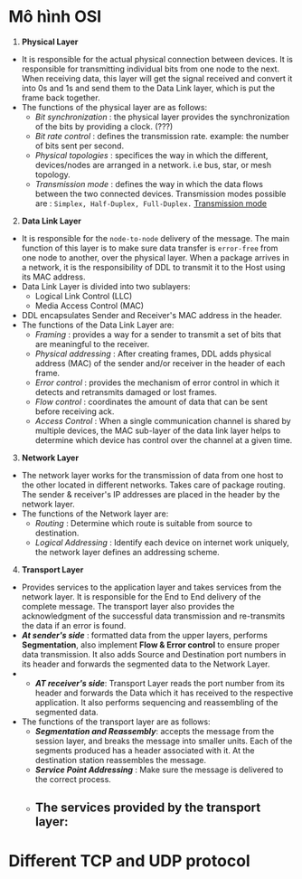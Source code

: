 # Mô hình OSI
1. **Physical Layer**
- It is responsible for the actual physical connection between devices. It is responsible for transmitting individual bits from one node to the next. When receiving data, this layer will get the signal received and convert it into 0s and 1s and send them to the Data Link layer, which is put the frame back together.
- The functions of the physical layer are as follows:
	- _Bit synchronization_ : the physical layer provides the synchronization of the bits by providing a clock. (???)
	- _Bit rate control_ : defines the transmission rate. example: the number of bits sent per second.
	- _Physical topologies_ :  specifices the way in which the different, devices/nodes are arranged in a network. i.e bus, star, or mesh topology.
	- _Transmission mode_ : defines the way in which the data flows between the two connected devices. Transmission modes possible are : `Simplex, Half-Duplex, Full-Duplex.` [Transmission mode](https://www.geeksforgeeks.org/difference-between-simplex-half-duplex-and-full-duplex-transmission-modes/#:~:text=Simplex%20mode%20is%20a%20uni,two%2Dway%20directional%20communication%20simultaneously.)
2. **Data Link Layer**
- It is responsible for the `node-to-node` delivery of the message. The main function of this layer is to make sure data transfer is `error-free` from one node to another, over the physical layer. When a package arrives in a network, it is the responsibility of DDL to transmit it to the Host using its MAC address.
- Data Link Layer is divided into two sublayers:
	- Logical Link Control (LLC)
	- Media Access Control (MAC)
- DDL encapsulates Sender and Receiver's MAC address in the header. 
- The functions of the Data Link Layer are:
	- _Framing_ : provides a way for a sender to transmit a set of bits that are meaningful to the receiver.
	- _Physical addressing_ : After creating frames, DDL adds physical address (MAC) of the sender and/or receiver in the header of each frame.
	- _Error control_ : provides the mechanism of error control in which it detects and retransmits damaged or lost frames.
	- _Flow control_ : coordinates the amount of data that can be sent before receiving ack.
	- _Access Control_ : When a single communication channel is shared by multiple devices, the MAC sub-layer of the data link layer helps to determine which device has control over the channel at a given time.
3. **Network Layer**
- The network layer works for the transmission of data from one host to the other located in different networks. Takes care of package routing. The sender & receiver's IP addresses are placed in the header by the network layer.
- The functions of the Network layer are:
	- _Routing_ : Determine which route is suitable from source to destination.
	- _Logical Addressing_ : Identify each device on internet work uniquely, the network layer defines an addressing scheme.

4. **Transport Layer**
- Provides services to the application layer and takes services from the network layer. It is responsible for the End to End delivery of the complete message. The transport layer also provides the acknowledgment of the successful data transmission and re-transmits the data if an error is found.
- _**At sender's side**_ : formatted data from the upper layers, performs **Segmentation**, also  implement **Flow & Error control** to ensure proper data transmission. It also adds Source and Destination port numbers in its header and forwards the segmented data to the Network Layer.
- - _**AT receiver's side**_: Transport Layer reads the port number from its header and forwards the Data which it has received to the respective application. It also performs sequencing and reassembling of the segmented data.
- The functions of the transport layer are as follows:
	- _**Segmentation and Reassembly**_: accepts the message from the session layer, and breaks the message into smaller units. Each of the segments produced has a header associated with it. At the destination station reassembles the message.
	- _**Service Point Addressing**_ : Make sure the message is delivered to the correct process.
	- The services provided by the transport layer:
		- 

# Different TCP  and UDP protocol
<!--stackedit_data:
eyJoaXN0b3J5IjpbLTcxMjYzMzQ2MSwtNzc5NDM5NDk1LDQ5ND
A4NDU1NiwxNjk4Mjk2NjY5LDEyNDA4Mzk4MzcsLTk2MzMyMDk5
OCwxNzA3MjU1NDE5LC0xMzE1NzE4MzYwLC0xNDA5ODYzNjk5XX
0=
-->